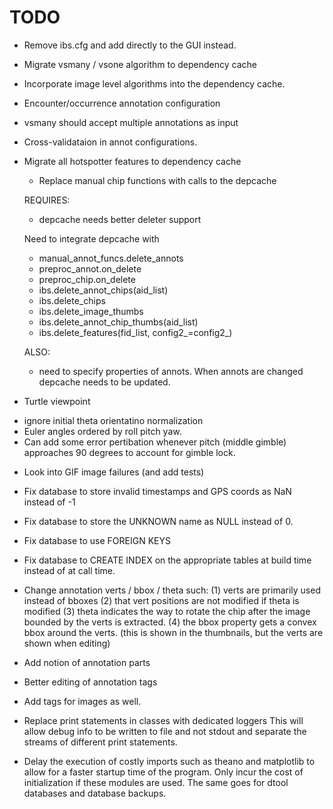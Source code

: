 # TODO

* Remove ibs.cfg and add directly to the GUI instead.

* Migrate vsmany / vsone algorithm to dependency cache
* Incorporate image level algorithms into the dependency cache.
* Encounter/occurrence annotation configuration
* vsmany should accept multiple annotations as input
* Cross-validataion in annot configurations.

* Migrate all hotspotter features to dependency cache
   - Replace manual chip functions with calls to the depcache

   REQUIRES:
   - depcache needs better deleter support

   Need to integrate depcache with
   * manual_annot_funcs.delete_annots
   * preproc_annot.on_delete
   * preproc_chip.on_delete
   * ibs.delete_annot_chips(aid_list)
   * ibs.delete_chips
   * ibs.delete_image_thumbs
   * ibs.delete_annot_chip_thumbs(aid_list)
   * ibs.delete_features(fid_list, config2_=config2_)

   ALSO:
   * need to specify properties of annots.
   When annots are changed depcache needs to be updated.


* Turtle viewpoint
 - ignore initial theta orientatino normalization
 - Euler angles ordered by roll pitch yaw.
 - Can add some error pertibation whenever pitch (middle gimble) approaches 90
   degrees to account for gimble lock.

* Look into GIF image failures (and add tests)

* Fix database to store invalid timestamps and GPS coords as NaN instead of -1
* Fix database to store the UNKNOWN name as NULL instead of 0.
* Fix database to use FOREIGN KEYS
* Fix database to CREATE INDEX on the appropriate tables at build time instead of at call time.


* Change annotation verts / bbox / theta such:
(1) verts are primarily used instead of bboxes
(2) that vert positions are not modified if theta is modified
(3) theta indicates the way to rotate the chip after the image bounded by the
    verts is extracted.
(4) the bbox property gets a convex bbox around the verts. (this is shown in the thumbnails,
but the verts are shown when editing)

* Add notion of annotation parts

* Better editing of annotation tags
* Add tags for images as well.


* Replace print statements in classes with dedicated loggers
This will allow debug info to be written to file and not stdout and separate 
the streams of different print statements.


* Delay the execution of costly imports such as theano and matplotlib to allow for 
a faster startup time of the program. Only incur the cost of initialization if these 
modules are used. The same goes for dtool databases and database backups.
